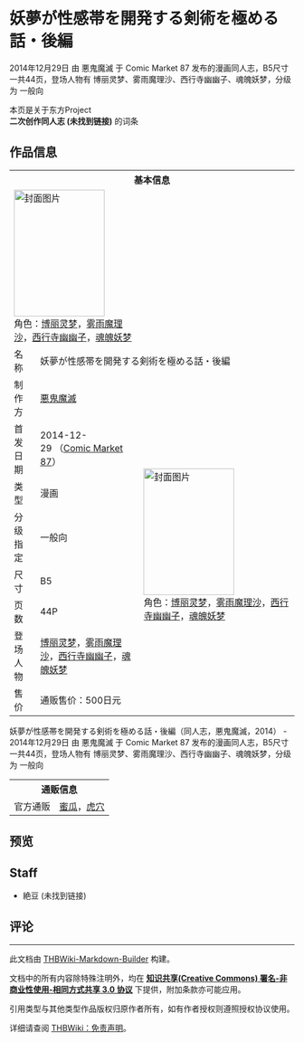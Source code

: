 # 妖夢が性感帯を開発する剣術を極める話・後編

<!-- source html: G:\repos\THBWiki-Markdown-Builder\THBWikiMarkdown\Temp\main\d\d2\ns0%3A%E5%A6%96%E5%A4%A2%E3%81%8C%E6%80%A7%E6%84%9F%E5%B8%AF%E3%82%92%E9%96%8B%E7%99%BA%E3%81%99%E3%82%8B%E5%89%A3%E8%A1%93%E3%82%92%E6%A5%B5%E3%82%81%E3%82%8B%E8%A9%B1%E3%83%BB%E5%BE%8C%E7%B7%A8.html -->

2014年12月29日 由 悪鬼魔滅 于 Comic Market 87 发布的漫画同人志，B5尺寸一共44页，登场人物有 博丽灵梦、雾雨魔理沙、西行寺幽幽子、魂魄妖梦，分级为 一般向

本页是关于东方Project  
 **二次创作同人志 (未找到链接)** 的词条
## 作品信息

<table><tbody><tr><th colspan="3">基本信息</th></tr><tr><td class="cover-artwork-mobile" colspan="2"><a href="./文件-妖夢が性感帯を開発する剣術を極める話・後編封面.jpg.md" class="image" title="封面图片"><img alt="封面图片" src="https://upload.thwiki.cc/thumb/7/7f/%E5%A6%96%E5%A4%A2%E3%81%8C%E6%80%A7%E6%84%9F%E5%B8%AF%E3%82%92%E9%96%8B%E7%99%BA%E3%81%99%E3%82%8B%E5%89%A3%E8%A1%93%E3%82%92%E6%A5%B5%E3%82%81%E3%82%8B%E8%A9%B1%E3%83%BB%E5%BE%8C%E7%B7%A8%E5%B0%81%E9%9D%A2.jpg/160px-%E5%A6%96%E5%A4%A2%E3%81%8C%E6%80%A7%E6%84%9F%E5%B8%AF%E3%82%92%E9%96%8B%E7%99%BA%E3%81%99%E3%82%8B%E5%89%A3%E8%A1%93%E3%82%92%E6%A5%B5%E3%82%81%E3%82%8B%E8%A9%B1%E3%83%BB%E5%BE%8C%E7%B7%A8%E5%B0%81%E9%9D%A2.jpg" decoding="async" loading="lazy" width="160" height="224" srcset="https://upload.thwiki.cc/thumb/7/7f/%E5%A6%96%E5%A4%A2%E3%81%8C%E6%80%A7%E6%84%9F%E5%B8%AF%E3%82%92%E9%96%8B%E7%99%BA%E3%81%99%E3%82%8B%E5%89%A3%E8%A1%93%E3%82%92%E6%A5%B5%E3%82%81%E3%82%8B%E8%A9%B1%E3%83%BB%E5%BE%8C%E7%B7%A8%E5%B0%81%E9%9D%A2.jpg/240px-%E5%A6%96%E5%A4%A2%E3%81%8C%E6%80%A7%E6%84%9F%E5%B8%AF%E3%82%92%E9%96%8B%E7%99%BA%E3%81%99%E3%82%8B%E5%89%A3%E8%A1%93%E3%82%92%E6%A5%B5%E3%82%81%E3%82%8B%E8%A9%B1%E3%83%BB%E5%BE%8C%E7%B7%A8%E5%B0%81%E9%9D%A2.jpg 1.5x, https://upload.thwiki.cc/thumb/7/7f/%E5%A6%96%E5%A4%A2%E3%81%8C%E6%80%A7%E6%84%9F%E5%B8%AF%E3%82%92%E9%96%8B%E7%99%BA%E3%81%99%E3%82%8B%E5%89%A3%E8%A1%93%E3%82%92%E6%A5%B5%E3%82%81%E3%82%8B%E8%A9%B1%E3%83%BB%E5%BE%8C%E7%B7%A8%E5%B0%81%E9%9D%A2.jpg/320px-%E5%A6%96%E5%A4%A2%E3%81%8C%E6%80%A7%E6%84%9F%E5%B8%AF%E3%82%92%E9%96%8B%E7%99%BA%E3%81%99%E3%82%8B%E5%89%A3%E8%A1%93%E3%82%92%E6%A5%B5%E3%82%81%E3%82%8B%E8%A9%B1%E3%83%BB%E5%BE%8C%E7%B7%A8%E5%B0%81%E9%9D%A2.jpg 2x" data-file-width="644" data-file-height="900"></a><div class="cover-char">角色：<a href="./博丽灵梦.md" title="博丽灵梦">博丽灵梦</a>，<a href="./雾雨魔理沙.md" title="雾雨魔理沙">雾雨魔理沙</a>，<a href="./西行寺幽幽子.md" title="西行寺幽幽子">西行寺幽幽子</a>，<a href="./魂魄妖梦.md" title="魂魄妖梦">魂魄妖梦</a></div></td>
</tr><tr><td class="label">名称</td><td colspan="2"> 妖夢が性感帯を開発する剣術を極める話・後編 </td></tr><tr><td class="label">制作方</td><td><a href="./悪鬼魔滅.md" title="悪鬼魔滅">悪鬼魔滅</a></td><td class="cover-artwork" rowspan="8" style="min-width:224px;"><a href="./文件-妖夢が性感帯を開発する剣術を極める話・後編封面.jpg.md" class="image" title="封面图片"><img alt="封面图片" src="https://upload.thwiki.cc/thumb/7/7f/%E5%A6%96%E5%A4%A2%E3%81%8C%E6%80%A7%E6%84%9F%E5%B8%AF%E3%82%92%E9%96%8B%E7%99%BA%E3%81%99%E3%82%8B%E5%89%A3%E8%A1%93%E3%82%92%E6%A5%B5%E3%82%81%E3%82%8B%E8%A9%B1%E3%83%BB%E5%BE%8C%E7%B7%A8%E5%B0%81%E9%9D%A2.jpg/160px-%E5%A6%96%E5%A4%A2%E3%81%8C%E6%80%A7%E6%84%9F%E5%B8%AF%E3%82%92%E9%96%8B%E7%99%BA%E3%81%99%E3%82%8B%E5%89%A3%E8%A1%93%E3%82%92%E6%A5%B5%E3%82%81%E3%82%8B%E8%A9%B1%E3%83%BB%E5%BE%8C%E7%B7%A8%E5%B0%81%E9%9D%A2.jpg" decoding="async" loading="lazy" width="160" height="224" srcset="https://upload.thwiki.cc/thumb/7/7f/%E5%A6%96%E5%A4%A2%E3%81%8C%E6%80%A7%E6%84%9F%E5%B8%AF%E3%82%92%E9%96%8B%E7%99%BA%E3%81%99%E3%82%8B%E5%89%A3%E8%A1%93%E3%82%92%E6%A5%B5%E3%82%81%E3%82%8B%E8%A9%B1%E3%83%BB%E5%BE%8C%E7%B7%A8%E5%B0%81%E9%9D%A2.jpg/240px-%E5%A6%96%E5%A4%A2%E3%81%8C%E6%80%A7%E6%84%9F%E5%B8%AF%E3%82%92%E9%96%8B%E7%99%BA%E3%81%99%E3%82%8B%E5%89%A3%E8%A1%93%E3%82%92%E6%A5%B5%E3%82%81%E3%82%8B%E8%A9%B1%E3%83%BB%E5%BE%8C%E7%B7%A8%E5%B0%81%E9%9D%A2.jpg 1.5x, https://upload.thwiki.cc/thumb/7/7f/%E5%A6%96%E5%A4%A2%E3%81%8C%E6%80%A7%E6%84%9F%E5%B8%AF%E3%82%92%E9%96%8B%E7%99%BA%E3%81%99%E3%82%8B%E5%89%A3%E8%A1%93%E3%82%92%E6%A5%B5%E3%82%81%E3%82%8B%E8%A9%B1%E3%83%BB%E5%BE%8C%E7%B7%A8%E5%B0%81%E9%9D%A2.jpg/320px-%E5%A6%96%E5%A4%A2%E3%81%8C%E6%80%A7%E6%84%9F%E5%B8%AF%E3%82%92%E9%96%8B%E7%99%BA%E3%81%99%E3%82%8B%E5%89%A3%E8%A1%93%E3%82%92%E6%A5%B5%E3%82%81%E3%82%8B%E8%A9%B1%E3%83%BB%E5%BE%8C%E7%B7%A8%E5%B0%81%E9%9D%A2.jpg 2x" data-file-width="644" data-file-height="900"></a><div class="cover-char">角色：<a href="./博丽灵梦.md" title="博丽灵梦">博丽灵梦</a>，<a href="./雾雨魔理沙.md" title="雾雨魔理沙">雾雨魔理沙</a>，<a href="./西行寺幽幽子.md" title="西行寺幽幽子">西行寺幽幽子</a>，<a href="./魂魄妖梦.md" title="魂魄妖梦">魂魄妖梦</a></div></td>
</tr><tr><td class="label">首发日期</td><td>2014-12-29&#160;（<a href="/展会作品列表?e=Comic+Market%2387">Comic Market 87</a>）</td></tr><tr><td class="label">类型</td><td>漫画</td></tr><tr><td class="label">分级指定</td><td>一般向</td></tr><tr><td class="label">尺寸</td><td>B5</td></tr><tr><td class="label">页数</td><td>44P</td></tr><tr><td class="label">登场人物</td><td><a href="./博丽灵梦.md" title="博丽灵梦">博丽灵梦</a>，<a href="./雾雨魔理沙.md" title="雾雨魔理沙">雾雨魔理沙</a>，<a href="./西行寺幽幽子.md" title="西行寺幽幽子">西行寺幽幽子</a>，<a href="./魂魄妖梦.md" title="魂魄妖梦">魂魄妖梦</a></td></tr><tr><td class="label">售价</td><td>通贩售价：500日元</td></tr></tbody></table>

妖夢が性感帯を開発する剣術を極める話・後編（同人志，悪鬼魔滅，2014） - 2014年12月29日 由 悪鬼魔滅 于 Comic Market 87 发布的漫画同人志，B5尺寸一共44页，登场人物有 博丽灵梦、雾雨魔理沙、西行寺幽幽子、魂魄妖梦，分级为 一般向

<table><tbody><tr><th colspan="3">通贩信息</th></tr><tr><td class="label">官方通贩</td><td colspan="2"><a rel="nofollow" class="external text" href="https://www.melonbooks.co.jp/detail/detail.php?product_id=117517">蜜瓜</a>，<a rel="nofollow" class="external text" href="https://ec.toranoana.jp/tora_r/ec/item/040030277299">虎穴</a></td></tr></tbody></table>


## 预览
## Staff
- 絶豆 (未找到链接)

## 评论




---

此文档由 [THBWiki-Markdown-Builder](https://github.com/Delsin-Yu/THBWiki-Markdown-Builder) 构建。

文档中的所有内容除特殊注明外，均在 [**知识共享(Creative Commons) 署名-非商业性使用-相同方式共享 3.0 协议**](https://creativecommons.org/licenses/by-sa/3.0/deed.zh-hans) 下提供，附加条款亦可能应用。

引用类型与其他类型作品版权归原作者所有，如有作者授权则遵照授权协议使用。

详细请查阅 [THBWiki：免责声明](https://thbwiki.cc/THBWiki:%E5%85%8D%E8%B4%A3%E5%A3%B0%E6%98%8E)。

